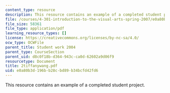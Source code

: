 ```yaml
---
content_type: resource
description: This resource contains an example of a completed student project.
file: /courses/4-301-introduction-to-the-visual-arts-spring-2007/e0a80b3d196bb28cbd89b34bcfd42fd6_2tiffanywang.pdf
file_size: 58361
file_type: application/pdf
learning_resource_types: []
license: https://creativecommons.org/licenses/by-nc-sa/4.0/
ocw_type: OCWFile
parent_title: Student work 2004
parent_type: CourseSection
parent_uid: d8c0f18b-d364-943c-ca0d-62602a9d06f9
resourcetype: Document
title: 2tiffanywang.pdf
uid: e0a80b3d-196b-b28c-bd89-b34bcfd42fd6
---
```

This resource contains an example of a completed student project.